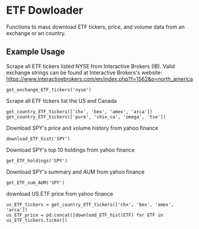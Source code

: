 # ETF Dowloader
Functions to mass download ETF tickers, price, and volume data from an exchange or an country.

## Example Usage

Scrape all ETF tickers listed NYSE from Interactive Brokers (IB). Valid exchange strings can be found at Interactive Brokers's website: https://www.interactivebrokers.com/en/index.php?f=1562&p=north_america
    
    get_exchange_ETF_tickers('nyse')
Scrape all ETF tickers list the US and Canada

    get_country_ETF_tickers(['chx', 'bex', 'amex', 'arca'])
    get_country_ETF_tickers(['pure', 'chix_ca', 'omega', 'tse'])

Download SPY's price and volume history from yahoo finance   

    download_ETF_hist('SPY')
      
Download SPY's top 10 holdings from yahoo finance   

    get_ETF_holdings('SPY')
Download SPY's summary and AUM from yahoo finance

    get_ETF_sum_AUM('SPY') 
download US ETF price from yahoo finance

    us_ETF_tickers = get_country_ETF_tickers(['chx', 'bex', 'amex', 'arca'])
    us_ETF_price = pd.concat([download_ETF_hist(ETF) for ETF in us_ETF_tickers.ticker])
